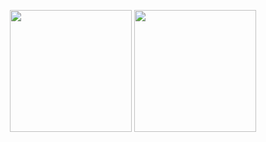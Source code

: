 <p align="center">
	<img src="https://github-readme-stats.vercel.app/api?username=kermeow&show_icons=true&theme=omni&hide_border=true" height="195px"/>
	<img src="https://github-readme-stats.vercel.app/api/top-langs/?username=kermeow&layout=donut&theme=omni&langs_count=10&hide_border=true" height="195px"/>
</p>

